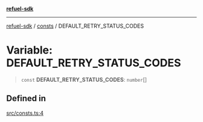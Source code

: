 [**refuel-sdk**](../../README.md)

***

[refuel-sdk](../../modules.md) / [consts](../README.md) / DEFAULT\_RETRY\_STATUS\_CODES

# Variable: DEFAULT\_RETRY\_STATUS\_CODES

> `const` **DEFAULT\_RETRY\_STATUS\_CODES**: `number`[]

## Defined in

[src/consts.ts:4](https://github.com/refuel-ai/refuel-sdk/blob/992e715e614e75caa11e039ae8b03c5366ed7bea/src/consts.ts#L4)
